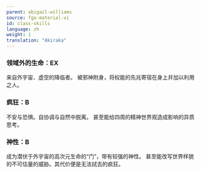 ```yaml
---
parent: abigail-williams
source: fgo-material-vi
id: class-skills
language: zh
weight: 1
translation: "Akiraka"
---
```


### 领域外的生命：EX

来自外宇宙、虚空的降临者。
被邪神附身，将权能的先兆寄宿在身上并加以利用之人。

### 疯狂：B

不安与恐惧。自协调与自然中脱离。
甚至能给四周的精神世界观造成影响的异质思考。

### 神性：B

成为潜伏于外宇宙的高次元生命的“门”，带有较强的神性。
甚至能改写世界样貌的不可估量的威胁。其代价便是无法拭去的疯狂。
